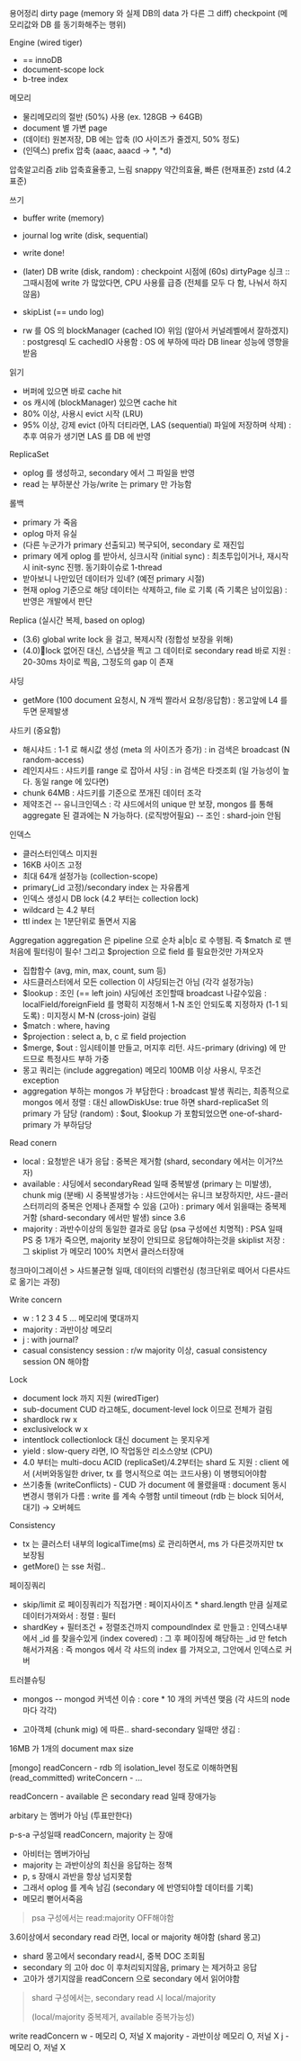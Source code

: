 용어정리
dirty page (memory 와 실제 DB의 data 가 다른 그 diff)
checkpoint (메모리값와 DB 를 동기화해주는 행위)

Engine (wired tiger)

- == innoDB
- document-scope lock
- b-tree index

메모리

- 물리메모리의 절반 (50%) 사용 (ex. 128GB -> 64GB)
- document 별 가변 page
- (데이터) 원본저장, DB 에는 압축 (IO 사이즈가 줄겠지, 50% 정도)
- (인덱스) prefix 압축 (aaac, aaacd -> *, *d)

압축알고리즘
zlib 압축효율좋고, 느림
snappy 약간의효율, 빠른 (현재표준)
zstd (4.2 표준)

쓰기

- buffer write (memory)
- journal log write (disk, sequential)
- write done!
- (later) DB write (disk, random)
  : checkpoint 시점에 (60s) dirtyPage 싱크
  :: 그때시점에 write 가 많았다면, CPU 사용률 급증 (전체를 모두 다 함, 나눠서 하지 않음)

- skipList (== undo log)
- rw 를 OS 의 blockManager (cached IO) 위임 (알아서 커널레벨에서 잘하겠지)
  : postgresql 도 cachedIO 사용함
  : OS 에 부하에 따라 DB linear 성능에 영향을받음

읽기

- 버퍼에 있으면 바로 cache hit
- os 캐시에 (blockManager) 있으면 cache hit
- 80% 이상, 사용시 evict 시작 (LRU)
- 95% 이상, 강제 evict (아직 더티라면, LAS (sequential) 파일에 저장하며 삭제)
  : 추후 여유가 생기면 LAS 를 DB 에 반영

ReplicaSet

- oplog 를 생성하고, secondary 에서 그 파일을 반영
- read 는 부하분산 가능/write 는 primary 만 가능함

롤백

- primary 가 죽음
- oplog 마저 유실
- (다른 누군가가 primary 선출되고) 복구되어, secondary 로 재진입
- primary 에게 oplog 를 받아서, 싱크시작 (initial sync)
  : 최초투입이거나, 재시작시 init-sync 진행. 동기화이슈로 1-thread
- 받아보니 나만있던 데이터가 있네? (예전 primary 시절)
- 현재 oplog 기준으로 해당 데이터는 삭제하고, file 로 기록 (즉 기록은 남이있음)
  : 반영은 개발에서 판단

Replica (실시간 복제, based on oplog)

- (3.6) global write lock 을 걸고, 복제시작 (정합성 보장을 위해)
- (4.0)lock 없어진 대신, 스냅샷을 찍고 그 데이터로 secondary read 바로 지원
  : 20-30ms 차이로 찍음, 그정도의 gap 이 존재

샤딩

- getMore (100 document 요청시, N 개씩 짤라서 요청/응답함)
  : 몽고앞에 L4 를 두면 문제발생

샤드키 (중요함)

- 해시샤드
  : 1-1 로 해시값 생성 (meta 의 사이즈가 증가)
  : in 검색은 broadcast (N random-access)
- 레인지샤드
  : 샤드키를 range 로 잡아서 샤딩
  : in 검색은 타겟조회 (일 가능성이 높다. 동일 range 에 있다면)
- chunk 64MB
  : 샤드키를 기준으로 쪼개진 데이터 조각
- 제약조건
  -- 유니크인덱스
  : 각 샤드에서의 unique 만 보장, mongos 를 통해 aggregate 된 결과에는 N 가능하다. (로직방어필요)
  -- 조인
  : shard-join 안됨

인덱스

- 클러스터인덱스 미지원
- 16KB 사이즈 고정
- 최대 64개 설정가능 (collection-scope)
- primary(_id 고정)/secondary index 는 자유롭게
- 인덱스 생성시 DB lock (4.2 부터는 collection lock)
- wildcard 는 4.2 부터
- ttl index 는 1분단위로 돌면서 지움

Aggregation
aggregation 은 pipeline 으로 순차 a|b|c 로 수행됨. 즉 $match 로 맨처음에 필터링이 필수!
그리고 $projection 으로 field 를 필요한것만 가져오자

- 집합함수 (avg, min, max, count, sum 등)
- 샤드클러스터에서 모든 collection 이 샤딩되는건 아님 (각각 설정가능)
- $lookup
  : 조인 (== left join) 샤딩에선 조인할때 broadcast 나갈수있음
  : localField/foreignField 를 명확히 지정해서 1-N 조인 안되도록 지정하자 (1-1 되도록)
  : 미지정시 M-N (cross-join) 걸림
- $match
  : where, having
- $projection
  : select a, b, c 로 field projection
- $merge, $out
  : 임시테이블 만들고, 머지후 리턴. 샤드-primary (driving) 에 만드므로 특정샤드 부하 가중
- 몽고 쿼리는 (include aggregation) 메모리 100MB 이상 사용시, 무조건 exception
- aggregation 부하는 mongos 가 부담한다
  : broadcast 발생 쿼리는, 최종적으로 mongos 에서 정렬
  : 대신 allowDiskUse: true 하면 shard-replicaSet 의 primary 가 담당 (random)
  : $out, $lookup 가 포함되었으면 one-of-shard-primary 가 부하담당

Read conern

- local
  : 요청받은 내가 응답
  : 중복은 제거함 (shard, secondary 에서는 이거?쓰자)
- available
  : 샤딩에서 secondaryRead 일때 중복발생 (primary 는 미발생), chunk mig (분배) 시 중복발생가능
  : 샤드안에서는 유니크 보장하지만, 샤드-클러스터끼리의 중복은 언제나 존재할 수 있음 (고아)
  : primary 에서 읽을때는 중복제거함 (shard-secondary 에서만 발생) since 3.6
- majority
  : 과반수이상의 동일한 결과로 응답 (psa 구성에선 치명적)
  : PSA 일때 PS 중 1개가 죽으면, majority 보장이 안되므로 응답해야하는것을 skiplist 저장
  : 그 skiplist 가 메모리 100% 치면서 클러스터장애

청크마이그레이션 > 샤드불균형 일때, 데이터의 리밸런싱 (청크단위로 떼어서 다른샤드로 옮기는 과정)


Write concern

- w
  : 1 2 3 4 5 ... 메모리에 몇대까지
- majority
  : 과반이상 메모리
- j
  : with journal?
- casual consistency session
  : r/w majority 이상, casual consistency session ON 해야함

Lock

- document lock 까지 지원 (wiredTiger)
- sub-document CUD 라고해도, document-level lock 이므로 전체가 걸림
- shardlock rw x
- exclusivelock w x
- intentlock collectionlock 대신 document 는 못지우게
- yield
  : slow-query 라면, IO 작업동안 리소스양보 (CPU)
- 4.0 부터는 multi-docu ACID (replicaSet)/4.2부터는 shard 도 지원
  : client 에서 (서버와동일한 driver, tx 를 명시적으로 여는 코드사용) 이 병행되어야함
- 쓰기충돌 (writeConflicts) - CUD 가 document 에 몰렸을때
  : document 동시변경시 행위가 다름
  : write 를 계속 수행함 until timeout (rdb 는 block 되어서, 대기) -> 오버헤드

Consistency

- tx 는 클러스터 내부의 logicalTime(ms) 로 관리하면서, ms 가 다른것까지만 tx 보장됨
- getMore() 는 sse 처럼..

페이징쿼리

- skip/limit 로 페이징쿼리가 직접가면
  : 페이지사이즈 * shard.length 만큼 실제로 데이터가져와서
  : 정렬
  : 필터
- shardKey + 필터조건 + 정렬조건까지 compoundIndex 로 만들고
  : 인덱스내부에서 _id 를 찾을수있게 (index covered)
  : 그 후 페이징에 해당하는 _id 만 fetch 해서가져옴
  : 즉 mongos 에서 각 샤드의 index 를 가져오고, 그안에서 인덱스로 커버


트러블슈팅

- mongos -- mongod 커넥션 이슈
  : core * 10 개의 커넥션 맺음 (각 샤드의 node 마다 각각)

- 고아객체 (chunk mig) 에 따른.. shard-secondary 일때만 생김
  : 

16MB 가 1개의 document max size




[mongo]
readConcern - rdb 의 isolation_level 정도로 이해하면됨 (read_committed)
writeConcern - ...

readConcern - available 은
secondary read 일때 장애가능

arbitary 는 멤버가 아님 (투표만한다)

p-s-a 구성일때 readConcern, majority 는 장애

- 아비터는 멤버가아님
- majority 는 과반이상의 최신을 응답하는 정책
- p, s 장애시 과반을 항상 넘지못함
- 그래서 oplog 를 계속 남김 (secondary 에 반영되야할 데이터를 기록)
- 메모리 뻗어서죽음

> psa 구성에서는 read:majority OFF해야함

3.6이상에서 secondary read 라면, local or majority 해야함 (shard 몽고)

- shard 몽고에서 secondary read시, 중복 DOC 조회됨
- secondary 의 고아 doc 이 후처리되지않음, primary 는 제거하고 응답
- 고아가 생기지않을 readConcern 으로 secondary 에서 읽어야함

> shard 구성에서는, secondary read 시 local/majority
>
> (local/majority 중복제거, available 중복가능성)

write readConcern
w - 메모리 O, 저널 X
majority - 과반이상 메모리 O, 저널 X
j - 메모리 O, 저널 X